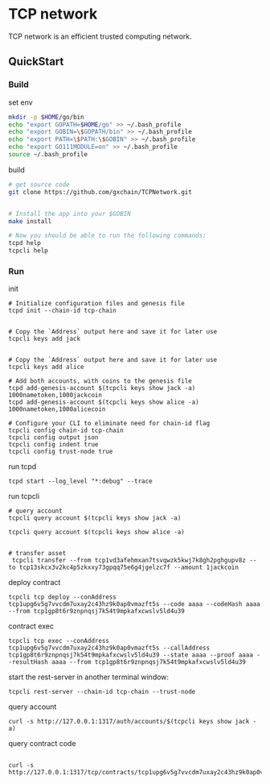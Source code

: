 # TCP network 
TCP network is an efficient trusted computing network.


## QuickStart

### Build
set env
```bash
mkdir -p $HOME/go/bin
echo "export GOPATH=$HOME/go" >> ~/.bash_profile
echo "export GOBIN=\$GOPATH/bin" >> ~/.bash_profile
echo "export PATH=\$PATH:\$GOBIN" >> ~/.bash_profile
echo "export GO111MODULE=on" >> ~/.bash_profile
source ~/.bash_profile
```

build
```bash
# get source code
git clone https://github.com/gxchain/TCPNetwork.git


# Install the app into your $GOBIN
make install

# Now you should be able to run the following commands:
tcpd help
tcpcli help

```


### Run

init
```
# Initialize configuration files and genesis file
tcpd init --chain-id tcp-chain


# Copy the `Address` output here and save it for later use 
tcpcli keys add jack


# Copy the `Address` output here and save it for later use
tcpcli keys add alice

# Add both accounts, with coins to the genesis file
tcpd add-genesis-account $(tcpcli keys show jack -a) 1000nametoken,1000jackcoin
tcpd add-genesis-account $(tcpcli keys show alice -a) 1000nametoken,1000alicecoin

# Configure your CLI to eliminate need for chain-id flag
tcpcli config chain-id tcp-chain
tcpcli config output json
tcpcli config indent true
tcpcli config trust-node true
```

run tcpd

```cassandraql
tcpd start --log_level "*:debug" --trace

```
run tcpcli
```cassandraql
# query account
tcpcli query account $(tcpcli keys show jack -a) 

tcpcli query account $(tcpcli keys show alice -a) 


# transfer asset
 tcpcli transfer --from tcp1vd3afehmxan7tsvqwzk5kwj7k8gh2pghgupv8z --to tcp13skcx3v2kc4p5zkxxy73gpqq75e6g4jgelzc7f --amount 1jackcoin 

```


deploy contract

```cassandraql
tcpcli tcp deploy --conAddress tcp1upg6v5g7vvcdm7uxay2c43hz9k0ap0vmazft5s --code aaaa --codeHash aaaa --from tcp1gp8t6r9znpnqsj7k54t9mpkafxcwslv5ld4u39

```

contract exec

```cassandraql
tcpcli tcp exec --conAddress tcp1upg6v5g7vvcdm7uxay2c43hz9k0ap0vmazft5s --callAddress tcp1gp8t6r9znpnqsj7k54t9mpkafxcwslv5ld4u39 --state aaaa --proof aaaa --resultHash aaaa --from tcp1gp8t6r9znpnqsj7k54t9mpkafxcwslv5ld4u39

```



start the rest-server in another terminal window:
```cassandraql
tcpcli rest-server --chain-id tcp-chain --trust-node
```

query account
```cassandraql
curl -s http://127.0.0.1:1317/auth/accounts/$(tcpcli keys show jack -a)
```


query contract code
```cassandraql

curl -s http://127.0.0.1:1317/tcp/contracts/tcp1upg6v5g7vvcdm7uxay2c43hz9k0ap0vmazft5s
```

